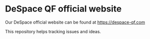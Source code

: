 DeSpace QF official website
============================

Our DeSpace official website can be found at https://despace-qf.com

This repository helps tracking issues and ideas.
